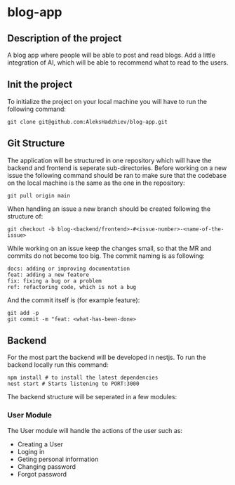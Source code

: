 # blog-app

## Description of the project

A blog app where people will be able to post and read blogs. Add a little integration of AI, which will be able to recommend what to read to the users.

## Init the project

To initialize the project on your local machine you will have to run the following command:

```
git clone git@github.com:AleksHadzhiev/blog-app.git
```

## Git Structure

The application will be structured in one repository which will have the backend and frontend is seperate sub-directories.
Before working on a new issue the following command should be ran to make sure that the codebase on the local machine is the same as the one in the repository:

```
git pull origin main
```

When handling an issue a new branch should be created following the structure of:
```
git checkout -b blog-<backend/frontend>-#<issue-number>-<name-of-the-issue>
```

While working on an issue keep the changes small, so that the MR and commits do not become too big.
The commit naming is as following:

```
docs: adding or improving documentation
feat: adding a new featore
fix: fixing a bug or a problem
ref: refactoring code, which is not a bug
```

And the commit itself is (for example feature):

```
git add -p
git commit -m "feat: <what-has-been-done>
```


## Backend

For the most part the backend will be developed in nestjs. To run the backend locally run this command:

```
npm install # to install the latest dependencies
nest start # Starts listening to PORT:3000
```

The backend structure will be seperated in a few modules:

### User Module

The User module will handle the actions of the user such as: 
- Creating a User
- Loging in
- Geting personal information
- Changing password
- Forgot password


